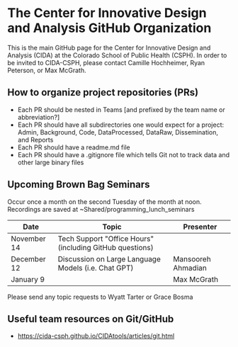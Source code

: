 # The Center for Innovative Design and Analysis GitHub Organization

This is the main GitHub page for the Center for Innovative Design and Analysis (CIDA) at the Colorado School of Public Health (CSPH). 
In order to be invited to CIDA-CSPH, please contact Camille Hochheimer, Ryan Peterson, or Max McGrath.

## How to organize project repositories (PRs)

- Each PR should be nested in Teams [and prefixed by the team name or abbreviation?]
- Each PR should have all subdirectories one would expect for a project: Admin, Background, Code, DataProcessed, DataRaw, Dissemination, and Reports
- Each PR should have a readme.md file
- Each PR should have a .gitignore file which tells Git not to track data and other large binary files

## Upcoming Brown Bag Seminars
Occur once a month on the second Tuesday of the month at noon. Recordings are saved at ~Shared/programming_lunch_seminars
  

Date | Topic | Presenter
----| --- | --- 
November 14 | Tech Support "Office Hours" (including GitHub questions) | 
December 12 | Discussion on Large Language Models (i.e. Chat GPT) | Mansooreh Ahmadian
January 9 | | Max McGrath

Please send any topic requests to Wyatt Tarter or Grace Bosma

## Useful team resources on Git/GitHub
- https://cida-csph.github.io/CIDAtools/articles/git.html 

